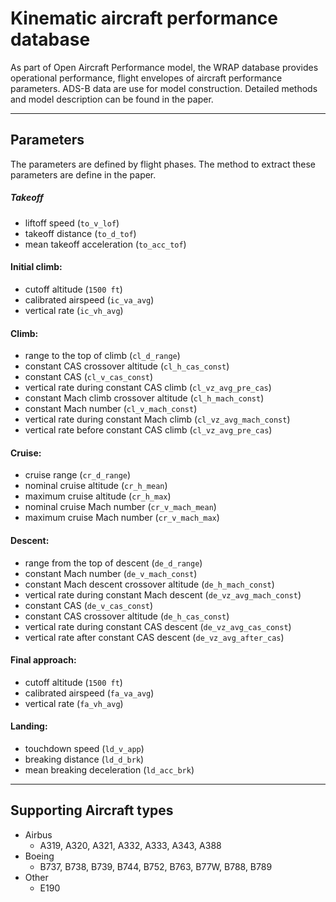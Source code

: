 # Kinematic aircraft performance database

As part of Open Aircraft Performance model, the WRAP database provides operational performance, flight envelopes of aircraft performance parameters. ADS-B data are use for model construction. Detailed methods and model description can be found in the paper.

------

## Parameters

The parameters are defined by flight phases. The method to extract these parameters are define in the paper.

##### Takeoff

- liftoff speed (``to_v_lof``)
- takeoff distance (``to_d_tof``)
- mean takeoff acceleration (``to_acc_tof``)

#### Initial climb:
- cutoff altitude (``1500 ft``)
- calibrated airspeed (``ic_va_avg``)
- vertical rate (``ic_vh_avg``)

#### Climb:
- range to the top of climb (``cl_d_range``)
- constant CAS crossover altitude (``cl_h_cas_const``)
- constant CAS (``cl_v_cas_const``)
- vertical rate during constant CAS climb (``cl_vz_avg_pre_cas``)
- constant Mach climb crossover altitude (``cl_h_mach_const``)
- constant Mach number (``cl_v_mach_const``)
- vertical rate during constant Mach climb (``cl_vz_avg_mach_const``)
- vertical rate before constant CAS climb (``cl_vz_avg_pre_cas``)

#### Cruise:
- cruise range (``cr_d_range``)
- nominal cruise altitude (``cr_h_mean``)
- maximum cruise altitude (``cr_h_max``)
- nominal cruise Mach number (``cr_v_mach_mean``)
- maximum cruise Mach number (``cr_v_mach_max``)

#### Descent:
- range from the top of descent (``de_d_range``)
- constant Mach number (``de_v_mach_const``)
- constant Mach descent crossover altitude (``de_h_mach_const``)
- vertical rate during constant Mach descent (``de_vz_avg_mach_const``)
- constant CAS (``de_v_cas_const``)
- constant CAS crossover altitude (``de_h_cas_const``)
- vertical rate during constant CAS descent (``de_vz_avg_cas_const``)
- vertical rate after constant CAS descent (``de_vz_avg_after_cas``)

#### Final approach:
- cutoff altitude (``1500 ft``)
- calibrated airspeed (``fa_va_avg``)
- vertical rate (``fa_vh_avg``)

#### Landing:
- touchdown speed (``ld_v_app``)
- breaking distance (``ld_d_brk``)
- mean breaking deceleration (``ld_acc_brk``)

------

## Supporting Aircraft types
  * Airbus
    * A319, A320, A321, A332, A333, A343, A388
  * Boeing
    * B737, B738, B739, B744, B752, B763, B77W, B788, B789
  * Other
    * E190
